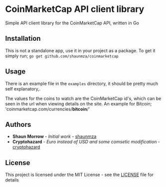 # CoinMarketCap API client library

Simple API client library for the CoinMarketCap API, written in Go

## Installation

This is not a standalone app, use it in your project as a package. To get it simply run;
`go get github.com/shaunmza/coinmarketcap`

## Usage

There is an example file in the `examples` directory, it should be pretty much
self explanatory,.

The values for the coins to watch are the CoinMarketCap id's, which can be seen in the url when viewing details on the site.
An example for Bitcoin; 'coinmarketcap.com/currencies/__bitcoin__/'

## Authors

* **Shaun Morrow** - *Initial work* - [shaunmza](https://github.com/shaunmza)
* **Cryptohazard** - *Euro instead of USD and some comsetic modification* -[cryptohazard](https://github.com/cryptohazard)

## License

This project is licensed under the MIT License - see the [LICENSE](LICENSE) file for details
